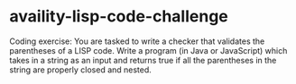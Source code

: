# availity-lisp-code-challenge

Coding exercise: You are tasked to write a checker that validates the parentheses of a LISP code.  Write a program (in Java or JavaScript) which takes in a string as an input and returns true if all the parentheses in the string are properly closed and nested.
